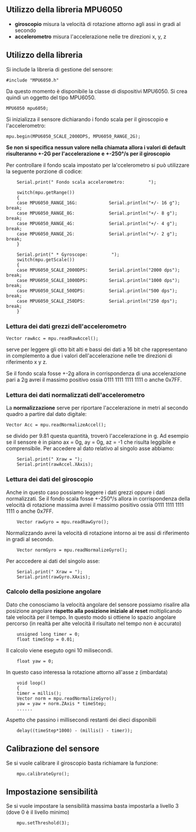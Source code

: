 

## Utilizzo della libreria MPU6050

- **giroscopio**  misura la velocità di rotazione attorno agli assi in gradi al secondo
- **accelerometro**  misura l'accelerazione nelle tre direzioni x, y, z 

## Utilizzo della libreria

Si include la libreria di gestione del sensore:

    #include "MPU6050.h"

Da questo momento è disponibile la classe di dispositivi MPU6050. Si crea quindi un oggetto del tipo MPU6050.

    MPU6050 mpu6050;

Si inizializza il sensore dichiarando i fondo scala per il giroscopio e l'accelerometro:

    mpu.begin(MPU6050_SCALE_2000DPS, MPU6050_RANGE_2G);

**Se non si specifica nessun valore nella chiamata allora i valori di default risulteranno +-2G per l'accelerazione e +-250°/s per il giroscopio**

Per controllare il fondo scala impostato per la'ccelerometro si può utilizzare la seguente porzione di codice:
        
        Serial.print(" Fondo scala accelerometro:         ");
        
        switch(mpu.getRange())
        {
        case MPU6050_RANGE_16G:            Serial.println("+/- 16 g"); break;
        case MPU6050_RANGE_8G:             Serial.println("+/- 8 g"); break;
        case MPU6050_RANGE_4G:             Serial.println("+/- 4 g"); break;
        case MPU6050_RANGE_2G:             Serial.println("+/- 2 g"); break;
        }  
        
        Serial.print(" * Gyroscope:         ");
        switch(mpu.getScale())
        {
        case MPU6050_SCALE_2000DPS:        Serial.println("2000 dps"); break;
        case MPU6050_SCALE_1000DPS:        Serial.println("1000 dps"); break;
        case MPU6050_SCALE_500DPS:         Serial.println("500 dps"); break;
        case MPU6050_SCALE_250DPS:         Serial.println("250 dps"); break;
        } 

### Lettura dei **dati grezzi** dell'accelerometro

    Vector rawAcc = mpu.readRawAccel(); 

serve per leggere gli otto bit alti e bassi dei dati a 16 bit che rappresentano in complemento a due i valori dell'accelerazione nelle tre direzioni di riferimento x y z. 

Se il fondo scala fosse +-2g allora in corrispondenza di una accelerazione pari a 2g avrei il massimo positivo ossia 0111 1111 1111 1111 o anche 0x7FF.

### Lettura dei **dati normalizzati** dell'accelerometro

La **normalizzazione** serve per riportare l'accelerazione in metri al secondo quadro a partire dal dato digitale:

    Vector Acc = mpu.readNormalizeAccel();

se divido per 9.81 questa quantità, troverò l'accelerazione in g. Ad esempio se il sensore è in piano ax = 0g, ay = 0g, az = -1 che risulta leggibile e comprensibile. Per accedere al dato relativo al singolo asse abbiamo:

        Serial.print(" Xraw = ");
        Serial.print(rawAccel.XAxis);

### Lettura dei dati del giroscopio

Anche in questo caso possiamo leggere i dati grezzi oppure i dati normalizzati. Se il fondo scala fosse +-250°/s allora in corrispondenza della velocità di rotazione massima avrei il massimo positivo ossia 0111 1111 1111 1111 o anche 0x7FF.


        Vector rawGyro = mpu.readRawGyro();
        
Normalizzando avrei la velocità di rotazione intorno ai tre assi di riferimento in gradi al secondo.

        Vector normGyro = mpu.readNormalizeGyro();
        
 Per acccedere ai dati del singolo asse:
 
        Serial.print(" Xraw = ");
        Serial.print(rawGyro.XAxis);
        
        
### Calcolo della posizione angolare 

Dato che conosciamo la velocità angolare del sensore possiamo risalire alla posizione angolare **rispetto alla posizione iniziale al reset** moltiplicando tale velocità per il tempo. In questo modo si ottiene lo spazio angolare percorso (in realtà per alte velocità il risultato nel tempo non è accurato)

        unsigned long timer = 0;
        float timeStep = 0.01; 
        
 Il calcolo viene eseguto ogni 10 milisecondi.

        float yaw = 0;
        
 In questo caso interessa la rotazione attorno all'asse z (imbardata)

        void loop()
        {
        timer = millis();
        Vector norm = mpu.readNormalizeGyro();
        yaw = yaw + norm.ZAxis * timeStep;
        ......


Aspetto che passino i millisecondi restanti dei dieci disponibili
  
        delay((timeStep*1000) - (millis() - timer));
 
        
## Calibrazione del sensore

Se si vuole calibrare il giroscopio basta richiamare la funzione:

        mpu.calibrateGyro(); 
        
 ## Impostazione sensibilità       
     
 Se si vuole impostare la sensibilità massima basta impostarla a livello 3 (dove 0 è il livello minimo)
 
        mpu.setThreshold(3);
 
